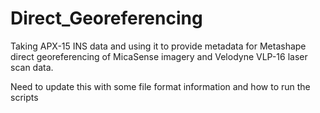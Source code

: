 # Direct_Georeferencing
Taking APX-15 INS data and using it to provide metadata for Metashape direct georeferencing of MicaSense imagery and Velodyne VLP-16 laser scan data.

Need to update this with some file format information and how to run the scripts

